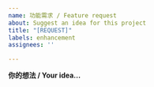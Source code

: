 ```yaml
---
name: 功能需求 / Feature request
about: Suggest an idea for this project
title: "[REQUEST]"
labels: enhancement
assignees: ''

---
```


**你的想法 / Your idea...**
